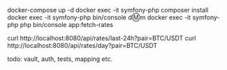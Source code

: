 docker-compose up -d
docker exec -it symfony-php composer install
docker exec -it symfony-php bin/console d:m:m
docker exec -it symfony-php php bin/console app:fetch-rates

curl http://localhost:8080/api/rates/last-24h?pair=BTC/USDT
curl http://localhost:8080/api/rates/day?pair=BTC/USDT

todo: vault, auth, tests, mapping etc.
